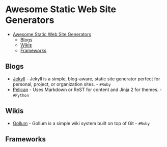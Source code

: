 Awesome Static Web Site Generators
==================================

- [Awesome Static Web Site Generators](#awesome-static-web-site-generators)
  - [Blogs](#blogs)
  - [Wikis](#wikis)
  - [Frameworks](#frameworks)

Blogs
-----

* [Jekyll](/jekyll/jekyll) - Jekyll is a simple, blog-aware, static site generator perfect for personal, project, or organization sites.  - `#Ruby`
* [Pelican](/getpelican/pelican) - Uses Markdown or ReST for content and Jinja 2 for themes. - `#Python`

Wikis
-----

* [Gollum](/gollum/gollum) - Gollum is a simple wiki system built on top of Git - `#Ruby`

Frameworks
----------
